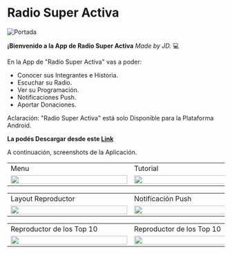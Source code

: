 # **Radio Super Activa**
![Portada](https://user-images.githubusercontent.com/96133436/178123364-93f7bc01-75cb-4ec7-8be4-6f2a8695834e.jpg)

**¡Bienvenido a la App de Radio Super Activa** *Made by JD.* :computer:

En la App de "Radio Super Activa" vas a poder:

- Conocer sus Integrantes e Historia.
- Escuchar su Radio.
- Ver su Programación.
- Notificaciones Push.
- Aportar Donaciones.
  
Aclaración: "Radio Super Activa" está solo Disponible para la Plataforma Android.

**La podés Descargar desde este [Link](https://drive.google.com/file/d/18qKHUNDbT8n6hJjXtnBigVDjn1Kc81rP/view?usp=sharing)**

A continuación, screenshots de la Aplicación.
<table>
  <tr>
    <td>Menu</td>
     <td>Tutorial</td>
     <td>Redes Sociales</td>
  </tr>
  <tr>
    <td><img src="https://user-images.githubusercontent.com/96133436/178128875-42c55154-dbee-4a47-a218-2885831b454c.png" width=270 height=100%></td>
    <td><img src="https://user-images.githubusercontent.com/96133436/178128899-1f09d337-d3de-46da-bd8b-75a03644e2a9.png" width=270 height=100%></td>
    <td><img src="https://user-images.githubusercontent.com/96133436/178128919-7b0c648b-8412-4238-93a7-a01a1432c57f.png" width=270 height=100%></td>
  </tr>
</table>
 
<table>
  <tr>
    <td>Layout Reproductor</td>
     <td>Notificación Push</td>
     <td>Notificación Push</td>
  </tr>
  <tr>
    <td><img src="https://user-images.githubusercontent.com/96133436/178128921-47361991-f86b-486b-97a8-89bd9e657aaf.png" width=270 height=100%></td>
    <td><img src="https://user-images.githubusercontent.com/96133436/178128924-f8a13175-9679-440e-a852-6a4c16948e52.png" width=270 height=100%></td>
    <td><img src="https://user-images.githubusercontent.com/96133436/178128925-ee95f55a-1cd8-40e8-83c9-52e608c5f7e5.png" width=270 height=100%></td>
  </tr>
</table>
 
<table>
  <tr>
    <td>Reproductor de los Top 10</td>
     <td>Reproductor de los Top 10</td>
     <td>Top 10 de la Semana</td>
  </tr>
  <tr>
    <td><img src="https://user-images.githubusercontent.com/96133436/178128926-100d1cf1-f9e8-4907-8305-899b7340518a.png" width=270 height=100%></td>
    <td><img src="https://user-images.githubusercontent.com/96133436/178128928-66ead390-c7d8-4d5c-bf71-c9af06d0c6b4.png" width=270 height=100%></td>
    <td><img src="https://user-images.githubusercontent.com/96133436/178128904-2098713b-54bd-4be5-81cd-5b9170540140.png" width=270 height=100%></td>
  </tr>
</table>
